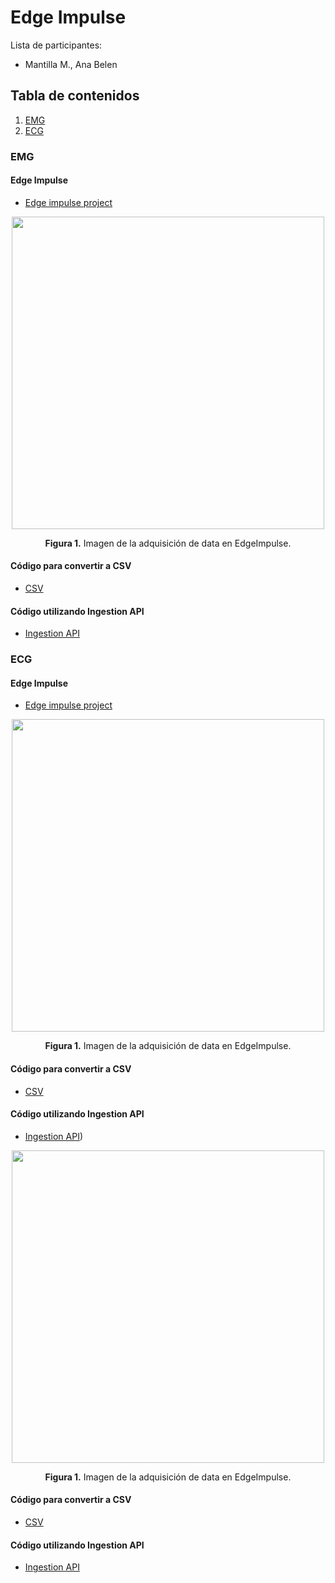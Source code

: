 # Edge Impulse
Lista de participantes:  
- Mantilla M., Ana Belen  

## Tabla de contenidos
1. [EMG](https://github.com/diego-taquiri/ISB-equipo11/blob/main/Documentaci%C3%B3n/Laboratorio%2014/Ana%20Belen%20Mantilla/EdgeImpulse.md#emg)
2. [ECG](https://github.com/diego-taquiri/ISB-equipo11/blob/main/Documentaci%C3%B3n/Laboratorio%2014/Ana%20Belen%20Mantilla/EdgeImpulse.md#ecg)

### EMG
#### Edge Impulse
- [Edge impulse project](https://studio.edgeimpulse.com/public/431171/live)
  
<p align="center">
<img src="https://github.com/diego-taquiri/ISB-equipo11/blob/main/Documentaci%C3%B3n/Laboratorio%2014/Ana%20Belen%20Mantilla/EMG/EdgeImpulse_EMG.png" width="500"><br> 
<p align="center"><b>Figura 1.</b> Imagen de la adquisición de data en EdgeImpulse. <br> 

#### Código para convertir a CSV
- [CSV](https://github.com/diego-taquiri/ISB-equipo11/blob/main/Documentaci%C3%B3n/Laboratorio%2014/Ana%20Belen%20Mantilla/EMG/segmentation_feature_extraction_EMG.ipynb)

#### Código utilizando Ingestion API
- [Ingestion API](https://github.com/diego-taquiri/ISB-equipo11/blob/main/Documentaci%C3%B3n/Laboratorio%2014/Ana%20Belen%20Mantilla/EMG/emg_IngestionAPI.ipynb)

### ECG
#### Edge Impulse
- [Edge impulse project](https://studio.edgeimpulse.com/public/431171/live)
  
<p align="center">
<img src="https://github.com/diego-taquiri/ISB-equipo11/blob/main/Documentaci%C3%B3n/Laboratorio%2014/Ana%20Belen%20Mantilla/EMG/EdgeImpulse_EMG.png" width="500"><br> 
<p align="center"><b>Figura 1.</b> Imagen de la adquisición de data en EdgeImpulse. <br> 

#### Código para convertir a CSV
- [CSV](https://github.com/diego-taquiri/ISB-equipo11/blob/main/Documentaci%C3%B3n/Laboratorio%2014/Ana%20Belen%20Mantilla/EMG/segmentation_feature_extraction_EMG.ipynb)

#### Código utilizando Ingestion API
- [Ingestion API](https://github.com/diego-taquiri/ISB-equipo11/blob/main/Documentaci%C3%B3n/Laboratorio%2014/Ana%20Belen%20Mantilla/EMG/emg_IngestionAPI.ipynb))
  
<p align="center">
<img src="https://github.com/diego-taquiri/ISB-equipo11/blob/main/Documentaci%C3%B3n/Laboratorio%2014/Ana%20Belen%20Mantilla/EMG/EdgeImpulse_EMG.png" width="500"><br> 
<p align="center"><b>Figura 1.</b> Imagen de la adquisición de data en EdgeImpulse. <br> 

#### Código para convertir a CSV
- [CSV](https://github.com/diego-taquiri/ISB-equipo11/blob/main/Documentaci%C3%B3n/Laboratorio%2014/Ana%20Belen%20Mantilla/EMG/segmentation_feature_extraction_EMG.ipynb)

#### Código utilizando Ingestion API
- [Ingestion API](https://github.com/diego-taquiri/ISB-equipo11/blob/main/Documentaci%C3%B3n/Laboratorio%2014/Ana%20Belen%20Mantilla/EMG/emg_IngestionAPI.ipynb)
